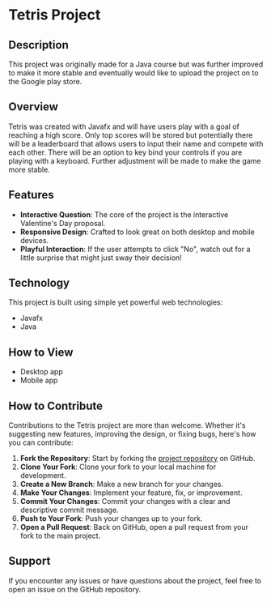 # Tetris Project

## Description
This project was originally made for a Java course but was further improved to make it more stable and eventually would like to upload the project on to the Google play store. 

## Overview
Tetris was created with Javafx and will have users play with a goal of reaching a high score. Only top scores will be stored but potentially there will be a leaderboard that allows users to input their name and compete with each other. There will be an option to key bind your controls if you are playing with a keyboard. Further adjustment will be made to make the game more stable.

## Features

- **Interactive Question**: The core of the project is the interactive Valentine's Day proposal.
- **Responsive Design**: Crafted to look great on both desktop and mobile devices.
- **Playful Interaction**: If the user attempts to click "No", watch out for a little surprise that might just sway their decision!

## Technology

This project is built using simple yet powerful web technologies:
- Javafx
- Java

## How to View
- Desktop app
- Mobile app

## How to Contribute
Contributions to the Tetris project are more than welcome. Whether it's suggesting new features, improving the design, or fixing bugs, here's how you can contribute:

1. **Fork the Repository**: Start by forking the [project repository](https://github.com/pandaboi1/Javafx.git) on GitHub.
2. **Clone Your Fork**: Clone your fork to your local machine for development.
3. **Create a New Branch**: Make a new branch for your changes.
4. **Make Your Changes**: Implement your feature, fix, or improvement.
5. **Commit Your Changes**: Commit your changes with a clear and descriptive commit message.
6. **Push to Your Fork**: Push your changes up to your fork.
7. **Open a Pull Request**: Back on GitHub, open a pull request from your fork to the main project.

## Support
If you encounter any issues or have questions about the project, feel free to open an issue on the GitHub repository.
